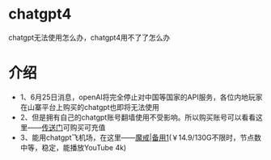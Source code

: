 # chatgpt4
chatgpt无法使用怎么办，chatgpt4用不了了怎么办 
# 介绍
* 1、6月25日消息，openAI将完全停止对中国等国家的API服务，各位内地玩家在山寨平台上购买的chatgpt也即将无法使用
* 2、但是拥有自己的chatgpt账号翻墙使用不受影响。所以购买账号可以看看这里——[传送门](https://www.z2u.com/r/chatgpt4#tt)可购买可充值
* 3、能用chatgpt飞机场，在这里——[魔戒](https://mojie.app/register?aff=1pWspTHg#tt)|[备用1](https://mojie.co/register?aff=1pWspTHg#tt)(￥14.9/130G不限时，节点数中等，稳定，能播放YouTube 4k)
